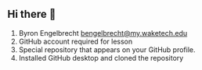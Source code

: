 ## Hi there 👋
1. Byron Engelbrecht bengelbrecht@my.waketech.edu
2. GitHub account required for lesson
3. Special repository that appears on your GitHub profile.
4. Installed GitHub desktop and cloned the repository 


<!--
**byr218/byr218** is a ✨ _special_ ✨ repository because its `README.md` (this file) appears on your GitHub profile.

Here are some ideas to get you started:

- 🔭 I’m currently working on ...
- 🌱 I’m currently learning ...
- 👯 I’m looking to collaborate on ...
- 🤔 I’m looking for help with ...
- 💬 Ask me about ...
- 📫 How to reach me: ...
- 😄 Pronouns: ...
- ⚡ Fun fact: ...
-->
